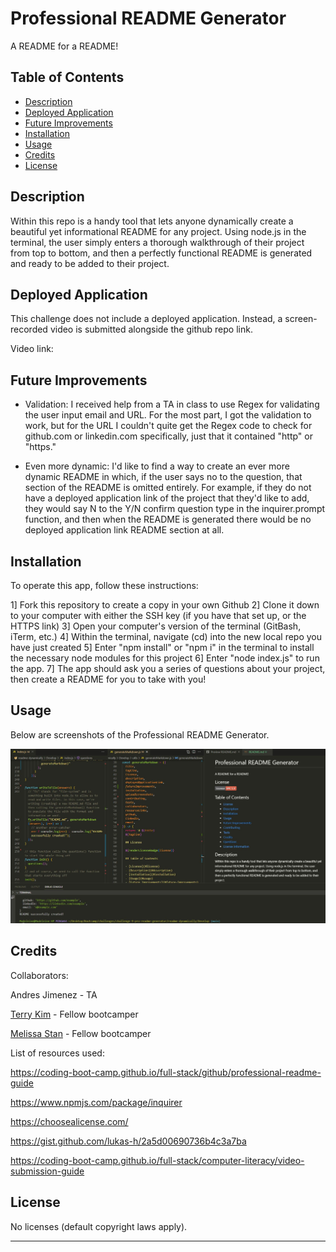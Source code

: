 # Professional README Generator
A README for a README!

## Table of Contents

- [Description](#description)
- [Deployed Application](#deployed-application)
- [Future Improvements](#future-improvements)
- [Installation](#installation)
- [Usage](#usage)
- [Credits](#credits)
- [License](#license)

## Description

Within this repo is a handy tool that lets anyone dynamically create a beautiful yet informational README for any project. Using node.js in the terminal, the user simply enters a thorough walkthrough of their project from top to bottom, and then a perfectly functional README is generated and ready to be added to their project.

## Deployed Application

This challenge does not include a deployed application. Instead, a screen-recorded video is submitted alongside the github repo link.

Video link: 

## Future Improvements

 * Validation: I received help from a TA in class to use Regex for validating the user input email and URL. For the most part, I got the validation to work, but for the URL I couldn't quite get the Regex code to check for github.com or linkedin.com specifically, just that it contained "http" or "https."

 * Even more dynamic: I'd like to find a way to create an ever more dynamic README in which, if the user says no to the question, that section of the README is omitted entirely. For example, if they do not have a deployed application link of the project that they'd like to add, they would say N to the Y/N confirm question type in the inquirer.prompt function, and then when the README is generated there would be no deployed application link README section at all.

## Installation

To operate this app, follow these instructions:

1] Fork this repository to create a copy in your own Github
2] Clone it down to your computer with either the SSH key (if you have that set up, or the HTTPS link)
3] Open your computer's version of the terminal (GitBash, iTerm, etc.)
4] Within the terminal, navigate (cd) into the new local repo you have just created
5] Enter "npm install" or "npm i" in the terminal to install the necessary node modules for this project
6] Enter "node index.js" to run the app.
7] The app should ask you a series of questions about your project, then create a README for you to take with you!

## Usage

Below are screenshots of the Professional README Generator.

![Professional README Generator screenshot 1](./Develop/assets/images/Professional_README_Generator_screenshot_1.JPG)

## Credits

Collaborators:

Andres Jimenez - TA

[Terry Kim](https://github.com/TeryKing) - Fellow bootcamper

[Melissa Stan](https://github.com/mstan19) - Fellow bootcamper

List of resources used:

https://coding-boot-camp.github.io/full-stack/github/professional-readme-guide

https://www.npmjs.com/package/inquirer

https://choosealicense.com/

https://gist.github.com/lukas-h/2a5d00690736b4c3a7ba

https://coding-boot-camp.github.io/full-stack/computer-literacy/video-submission-guide

## License

No licenses (default copyright laws apply).

---